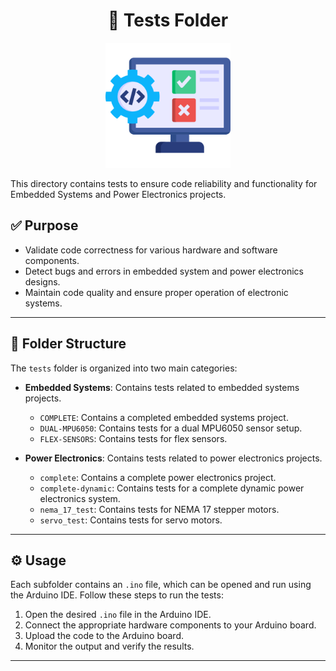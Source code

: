 <h1 align="center">🧪 Tests Folder</h1>

<p align="center">
  <img src="../assets/icons/testing.png" alt="Tests" width="200"/>
</p>


This directory contains tests to ensure code reliability and functionality for Embedded Systems and Power Electronics projects.

## ✅ Purpose

- Validate code correctness for various hardware and software components.
- Detect bugs and errors in embedded system and power electronics designs.
- Maintain code quality and ensure proper operation of electronic systems.
---

## 📂 Folder Structure

The `tests` folder is organized into two main categories:

-   **Embedded Systems**: Contains tests related to embedded systems projects.

    -   `COMPLETE`: Contains a completed embedded systems project.
    -   `DUAL-MPU6050`: Contains tests for a dual MPU6050 sensor setup.
    -   `FLEX-SENSORS`: Contains tests for flex sensors.

-   **Power Electronics**: Contains tests related to power electronics projects.

    -   `complete`: Contains a complete power electronics project.
    -   `complete-dynamic`: Contains tests for a complete dynamic power electronics system.
    -   `nema_17_test`: Contains tests for NEMA 17 stepper motors.
    -   `servo_test`: Contains tests for servo motors.
---

## ⚙️ Usage

Each subfolder contains an `.ino` file, which can be opened and run using the Arduino IDE. Follow these steps to run the tests:

1.  Open the desired `.ino` file in the Arduino IDE.
2.  Connect the appropriate hardware components to your Arduino board.
3.  Upload the code to the Arduino board.
4.  Monitor the output and verify the results.

---
